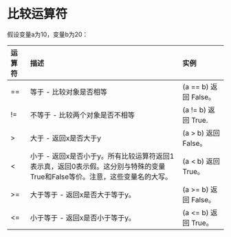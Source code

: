 # 比较运算符

假设变量a为10，变量b为20：

| 运算符 | 描述 | 实例 |
| :--- | :--- | :--- |
| == | 等于 - 比较对象是否相等 | \(a == b\) 返回 False。 |
| != | 不等于 - 比较两个对象是否不相等 | \(a != b\) 返回 True. |
| &gt; | 大于 - 返回x是否大于y | \(a &gt; b\) 返回 False。 |
| &lt; | 小于 - 返回x是否小于y。所有比较运算符返回1表示真，返回0表示假。这分别与特殊的变量True和False等价。注意，这些变量名的大写。 | \(a &lt; b\) 返回 True。 |
| &gt;= | 大于等于 - 返回x是否大于等于y。 | \(a &gt;= b\) 返回 False。 |
| &lt;= | 小于等于 - 返回x是否小于等于y。 | \(a &lt;= b\) 返回 True。 |

